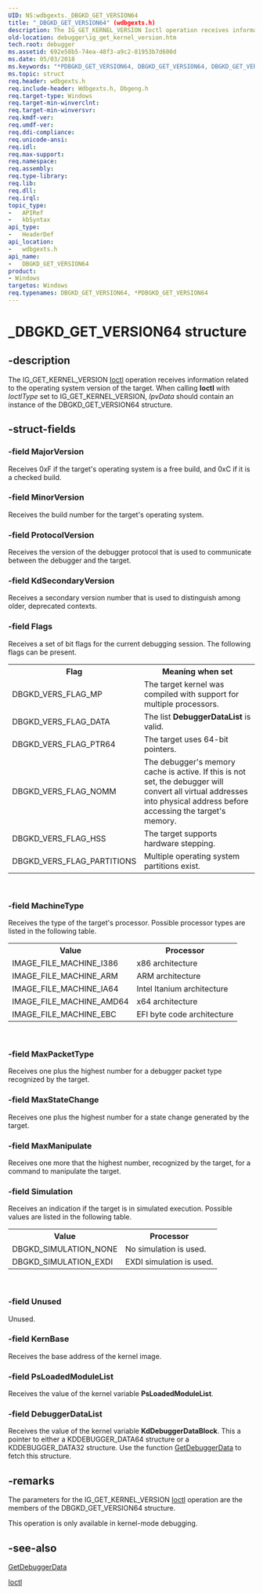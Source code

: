 ```yaml
---
UID: NS:wdbgexts._DBGKD_GET_VERSION64
title: "_DBGKD_GET_VERSION64" (wdbgexts.h)
description: The IG_GET_KERNEL_VERSION Ioctl operation receives information related to the operating system version of the target.
old-location: debugger\ig_get_kernel_version.htm
tech.root: debugger
ms.assetid: 692e58b5-74ea-48f3-a9c2-81953b7d600d
ms.date: 05/03/2018
ms.keywords: "*PDBGKD_GET_VERSION64, DBGKD_GET_VERSION64, DBGKD_GET_VERSION64 structure [Windows Debugging], PDBGKD_GET_VERSION64, PDBGKD_GET_VERSION64 structure pointer [Windows Debugging], WdbgExts_Ref_33e7f185-3831-439b-9e92-8d942627f66b.xml, _DBGKD_GET_VERSION64, debugger.ig_get_kernel_version, wdbgexts/DBGKD_GET_VERSION64, wdbgexts/PDBGKD_GET_VERSION64"
ms.topic: struct
req.header: wdbgexts.h
req.include-header: Wdbgexts.h, Dbgeng.h
req.target-type: Windows
req.target-min-winverclnt: 
req.target-min-winversvr: 
req.kmdf-ver: 
req.umdf-ver: 
req.ddi-compliance: 
req.unicode-ansi: 
req.idl: 
req.max-support: 
req.namespace: 
req.assembly: 
req.type-library: 
req.lib: 
req.dll: 
req.irql: 
topic_type:
-	APIRef
-	kbSyntax
api_type:
-	HeaderDef
api_location:
-	wdbgexts.h
api_name:
-	DBGKD_GET_VERSION64
product:
- Windows
targetos: Windows
req.typenames: DBGKD_GET_VERSION64, *PDBGKD_GET_VERSION64
---
```


# _DBGKD_GET_VERSION64 structure


## -description


The IG_GET_KERNEL_VERSION <a href="https://msdn.microsoft.com/library/windows/hardware/ff551084">Ioctl</a> operation receives information related to the operating system version of the target.  When calling <b>Ioctl</b> with <i>IoctlType</i> set to IG_GET_KERNEL_VERSION, <i>IpvData</i> should contain an instance of the DBGKD_GET_VERSION64 structure.


## -struct-fields




### -field MajorVersion

Receives 0xF if the target's operating system is a free build, and 0xC if it is a checked build.


### -field MinorVersion

Receives the build number for the target's operating system.


### -field ProtocolVersion

Receives the version of the debugger protocol that is used to communicate between the debugger and the target.


### -field KdSecondaryVersion

Receives a secondary version number that is used to distinguish among older, deprecated contexts.


### -field Flags

Receives a set of bit flags for the current debugging session.  The following flags can be present.

<table>
<tr>
<th>Flag</th>
<th>Meaning when set</th>
</tr>
<tr>
<td>
DBGKD_VERS_FLAG_MP

</td>
<td>
The target kernel was compiled with support for multiple processors.

</td>
</tr>
<tr>
<td>
DBGKD_VERS_FLAG_DATA

</td>
<td>
The list <b>DebuggerDataList</b> is valid.

</td>
</tr>
<tr>
<td>
DBGKD_VERS_FLAG_PTR64

</td>
<td>
The target uses 64-bit pointers.

</td>
</tr>
<tr>
<td>
DBGKD_VERS_FLAG_NOMM

</td>
<td>
The debugger's memory cache is active.  If this is not set, the debugger will convert all virtual addresses into physical address before accessing the target's memory.

</td>
</tr>
<tr>
<td>
DBGKD_VERS_FLAG_HSS

</td>
<td>
The target supports hardware stepping.

</td>
</tr>
<tr>
<td>
DBGKD_VERS_FLAG_PARTITIONS

</td>
<td>
Multiple operating system partitions exist.

</td>
</tr>
</table>
 


### -field MachineType

Receives the type of the target's processor.  Possible processor types are listed in the following table.

<table>
<tr>
<th>Value</th>
<th>Processor</th>
</tr>
<tr>
<td>
IMAGE_FILE_MACHINE_I386

</td>
<td>
x86 architecture

</td>
</tr>
<tr>
<td>
IMAGE_FILE_MACHINE_ARM

</td>
<td>
ARM architecture

</td>
</tr>
<tr>
<td>
IMAGE_FILE_MACHINE_IA64

</td>
<td>
Intel Itanium architecture

</td>
</tr>
<tr>
<td>
IMAGE_FILE_MACHINE_AMD64

</td>
<td>
x64 architecture

</td>
</tr>
<tr>
<td>
IMAGE_FILE_MACHINE_EBC

</td>
<td>
EFI byte code architecture

</td>
</tr>
</table>
 


### -field MaxPacketType

Receives one plus the highest number for a debugger packet type recognized by the target.


### -field MaxStateChange

Receives one plus the highest number for a state change generated by the target.


### -field MaxManipulate

Receives one more that the highest number, recognized by the target, for a command to manipulate the target.


### -field Simulation

Receives an indication if the target is in simulated execution.  Possible values are listed in the following table.

<table>
<tr>
<th>Value</th>
<th>Processor</th>
</tr>
<tr>
<td>
DBGKD_SIMULATION_NONE

</td>
<td>
No simulation is used.

</td>
</tr>
<tr>
<td>
DBGKD_SIMULATION_EXDI

</td>
<td>
EXDI simulation is used.

</td>
</tr>
</table>
 


### -field Unused

Unused.


### -field KernBase

Receives the base address of the kernel image.


### -field PsLoadedModuleList

Receives the value of the kernel variable <b>PsLoadedModuleList</b>.


### -field DebuggerDataList

Receives the value of the kernel variable <b>KdDebuggerDataBlock</b>.  This a pointer to either a KDDEBUGGER_DATA64 structure or a KDDEBUGGER_DATA32 structure.  Use the function <a href="https://msdn.microsoft.com/library/windows/hardware/ff546573">GetDebuggerData</a> to fetch this structure.


## -remarks



The parameters for the IG_GET_KERNEL_VERSION <a href="https://msdn.microsoft.com/library/windows/hardware/ff551084">Ioctl</a> operation are the members of the DBGKD_GET_VERSION64 structure.

This operation is only available in kernel-mode debugging.




## -see-also




<a href="https://msdn.microsoft.com/library/windows/hardware/ff546573">GetDebuggerData</a>



<a href="https://msdn.microsoft.com/library/windows/hardware/ff551084">Ioctl</a>
 

 

